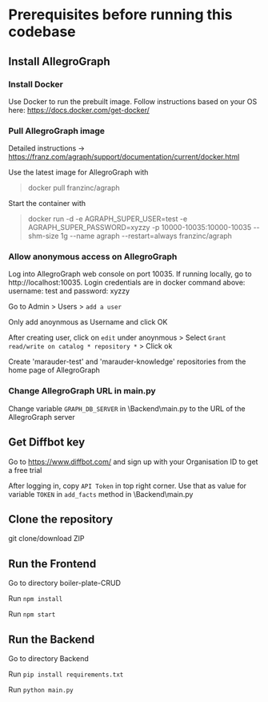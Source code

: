 # Prerequisites before running this codebase

## Install AllegroGraph

### Install Docker

Use Docker to run the prebuilt image. Follow instructions based on your OS here: https://docs.docker.com/get-docker/

### Pull AllegroGraph image

Detailed instructions -> https://franz.com/agraph/support/documentation/current/docker.html

Use the latest image for AllegroGraph with

> docker pull franzinc/agraph

Start the container with

> docker run -d -e AGRAPH_SUPER_USER=test -e AGRAPH_SUPER_PASSWORD=xyzzy -p 10000-10035:10000-10035 --shm-size 1g --name agraph --restart=always franzinc/agraph

### Allow anonymous access on AllegroGraph

Log into AllegroGraph web console on port 10035. If running locally, go to http://localhost:10035. Login credentials are in docker command above: username: test and password: xyzzy

Go to Admin > Users > `add a user`

Only add anoynmous as Username and click OK

After creating user, click on `edit` under anoynmous > Select `Grant read/write on catalog * repository *` > Click ok

Create 'marauder-test' and 'marauder-knowledge' repositories from the home page of AllegroGraph

### Change AllegroGraph URL in main.py

Change variable `GRAPH_DB_SERVER` in \Backend\main.py to the URL of the AllegroGraph server

## Get Diffbot key

Go to https://www.diffbot.com/ and sign up with your Organisation ID to get a free trial

After logging in, copy `API Token` in top right corner. Use that as value for variable `TOKEN` in `add_facts` method in \Backend\main.py

## Clone the repository

git clone/download ZIP

## Run the Frontend

Go to directory boiler-plate-CRUD

Run `npm install`

Run `npm start`

## Run the Backend

Go to directory Backend

Run `pip install requirements.txt`

Run `python main.py`
